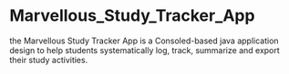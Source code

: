 # Marvellous_Study_Tracker_App
the Marvellous Study Tracker App is a Consoled-based java application design to help students systematically log, track, summarize and export their  study activities.
